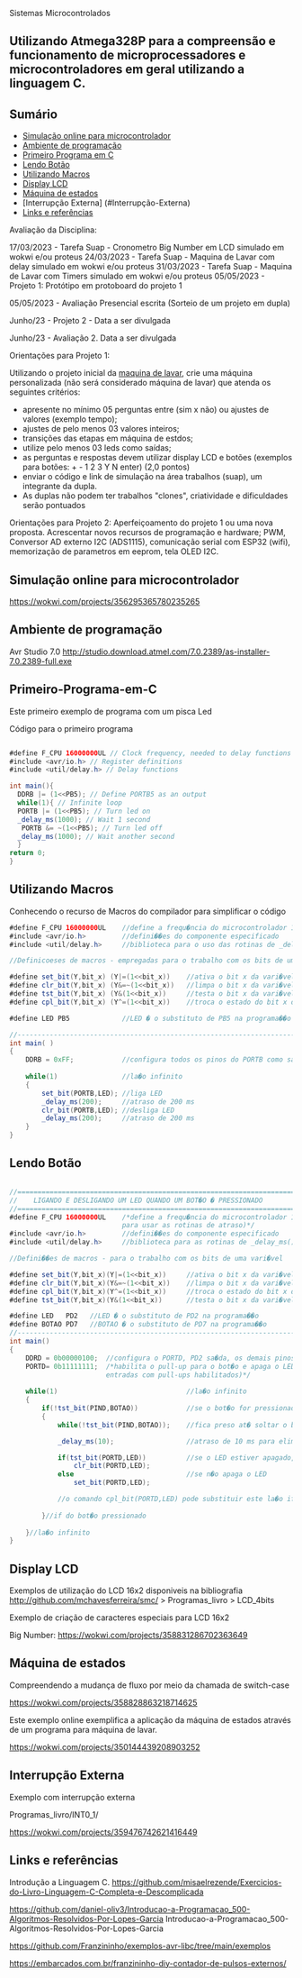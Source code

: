 Sistemas Microcontrolados

## Utilizando Atmega328P para a compreensão e funcionamento de microprocessadores e microcontroladores em geral utilizando a linguagem C.

## Sumário

- [Simulação online para microcontrolador](#Simulação-online-para-microcontrolador)
- [Ambiente de programação](#Ambiente-de-programação)
- [Primeiro Programa em C](#Primeiro-Programa-em-C)
- [Lendo Botão](#Lendo-Botão)
- [Utilizando Macros](#Utilizando-Macros)
- [Display LCD](#Display-LCD)
- [Máquina de estados](#Máquina-de-estados)
- [Interrupção Externa] (#Interrupção-Externa)
- [Links e referências](#Links-e-referências)

Avaliação da Disciplina:

17/03/2023   - Tarefa Suap - Cronometro Big Number em LCD simulado em wokwi e/ou proteus
24/03/2023   - Tarefa Suap - Maquina de Lavar com delay simulado em wokwi e/ou proteus
31/03/2023   - Tarefa Suap - Maquina de Lavar com Timers simulado em wokwi e/ou proteus
05/05/2023  - Projeto 1: Protótipo em protoboard do projeto 1

05/05/2023  - Avaliação Presencial escrita (Sorteio de um projeto em dupla)


Junho/23  - Projeto 2 - Data a ser divulgada

Junho/23  - Avaliação 2.  Data a ser divulgada

Orientações para Projeto 1:

Utilizando o projeto inicial da <a href=https://wokwi.com/projects/350144439208903252>maquina de lavar</a>, crie uma máquina personalizada (não será considerado máquina de lavar) que atenda os seguintes critérios:

- apresente no mínimo 05 perguntas entre (sim x não) ou ajustes de valores (exemplo tempo);
- ajustes de pelo menos 03 valores inteiros;
- transições das etapas em máquina de estdos;
- utilize pelo menos 03 leds como saídas;
- as perguntas e respostas devem utilizar display LCD e botões (exemplos para botões: + - 1 2 3 Y N enter) (2,0 pontos)
-  enviar o código e link de simulação na área trabalhos (suap), um integrante da dupla.
- As duplas não podem ter trabalhos "clones", criatividade e dificuldades serão pontuados


Orientações para Projeto 2:
Aperfeiçoamento do projeto 1 ou uma nova proposta. Acrescentar novos recursos de programação e hardware; PWM, Conversor AD externo I2C (ADS1115), comunicação serial com ESP32 (wifi), memorização de parametros em eeprom, tela OLED I2C.

## Simulação online para microcontrolador



https://wokwi.com/projects/356295365780235265

##  Ambiente de programação


Avr Studio 7.0
http://studio.download.atmel.com/7.0.2389/as-installer-7.0.2389-full.exe

## Primeiro-Programa-em-C

Este primeiro exemplo de programa com um pisca Led

Código para o primeiro programa
```java

#define F_CPU 16000000UL // Clock frequency, needed to delay functions
#include <avr/io.h> // Register definitions
#include <util/delay.h> // Delay functions

int main(){
  DDRB |= (1<<PB5); // Define PORTB5 as an output
  while(1){ // Infinite loop
  PORTB |= (1<<PB5); // Turn led on
  _delay_ms(1000); // Wait 1 second
   PORTB &= ~(1<<PB5); // Turn led off
  _delay_ms(1000); // Wait another second
  }
return 0;
}
```

## Utilizando Macros

Conhecendo o recurso de Macros do compilador para simplificar o código

```java
#define F_CPU 16000000UL	//define a frequ�ncia do microcontrolador 16MHz (necess�rio para usar as rotinas de atraso)
#include <avr/io.h> 	    //defini��es do componente especificado
#include <util/delay.h>		//biblioteca para o uso das rotinas de _delay_ms() e _delay_us()

//Definicoeses de macros - empregadas para o trabalho com os bits de uma vari�vel ou registrador

#define	set_bit(Y,bit_x) (Y|=(1<<bit_x))	//ativa o bit x da vari�vel Y (coloca em 1)
#define	clr_bit(Y,bit_x) (Y&=~(1<<bit_x))	//limpa o bit x da vari�vel Y (coloca em 0) 
#define tst_bit(Y,bit_x) (Y&(1<<bit_x))  	//testa o bit x da vari�vel Y (retorna 0 ou 1)
#define cpl_bit(Y,bit_x) (Y^=(1<<bit_x))	//troca o estado do bit x da vari�vel Y (complementa)

#define LED PB5				//LED � o substituto de PB5 na programa��o     	

//--------------------------------------------------------------------------------------
int main( )
{
    DDRB = 0xFF;			//configura todos os pinos do PORTB como sa�das
	
	while(1)				//la�o infinito
    {
        set_bit(PORTB,LED);	//liga LED
		_delay_ms(200);		//atraso de 200 ms
		clr_bit(PORTB,LED);	//desliga LED
		_delay_ms(200);		//atraso de 200 ms
    }
}

```


## Lendo Botão

```java

//=====================================================================================	//
//    LIGANDO E DESLIGANDO UM LED QUANDO UM BOT�O � PRESSIONADO							//
//===================================================================================== //
#define F_CPU 16000000UL	/*define a frequ�ncia do microcontrolador 16MHz (necess�rio
							para usar as rotinas de atraso)*/
#include <avr/io.h> 	    //defini��es do componente especificado
#include <util/delay.h>		//biblioteca para as rotinas de _delay_ms() e delay_us()

//Defini��es de macros - para o trabalho com os bits de uma vari�vel

#define set_bit(Y,bit_x)(Y|=(1<<bit_x))		//ativa o bit x da vari�vel Y (coloca em 1)
#define clr_bit(Y,bit_x)(Y&=~(1<<bit_x))	//limpa o bit x da vari�vel Y (coloca em 0) 
#define cpl_bit(Y,bit_x)(Y^=(1<<bit_x))		//troca o estado do bit x da vari�vel Y 
#define tst_bit(Y,bit_x)(Y&(1<<bit_x))  	//testa o bit x da vari�vel Y (retorna 0 ou 1)

#define LED   PD2   //LED � o substituto de PD2 na programa��o 
#define BOTAO PD7   //BOTAO � o substituto de PD7 na programa��o     	
//-------------------------------------------------------------------------------------
int main()
{
	DDRD = 0b00000100;	//configura o PORTD, PD2 sa�da, os demais pinos entradas
	PORTD= 0b11111111;	/*habilita o pull-up para o bot�o e apaga o LED (todas as 
						entradas com pull-ups habilitados)*/
	
	while(1)								//la�o infinito
	{
		if(!tst_bit(PIND,BOTAO))			//se o bot�o for pressionado executa o if
		{					
			while(!tst_bit(PIND,BOTAO));	//fica preso at� soltar o bot�o

			_delay_ms(10);					//atraso de 10 ms para eliminar o ru�do do bot�o

			if(tst_bit(PORTD,LED))			//se o LED estiver apagado, liga o LED
				clr_bit(PORTD,LED);			
			else							//se n�o apaga o LED
				set_bit(PORTD,LED);	

			//o comando cpl_bit(PORTD,LED) pode substituir este la�o if-else
		
		}//if do bot�o pressionado
	
	}//la�o infinito
}
```
## Display LCD

Exemplos de utilização do LCD 16x2 disponiveis na bibliografia
http://github.com/mchavesferreira/smc/ > Programas_livro > LCD_4bits

Exemplo de criação de caracteres especiais para LCD 16x2 

Big Number:  https://wokwi.com/projects/358831286702363649

## Máquina de estados 

Compreendendo a mudança de fluxo por meio da chamada de switch-case

https://wokwi.com/projects/358828863218714625

Este exemplo online exemplifica a aplicação da máquina de estados através de um programa para máquina de lavar.

https://wokwi.com/projects/350144439208903252



## Interrupção Externa

Exemplo com interrupção externa

Programas_livro/INT0_1/ 


https://wokwi.com/projects/359476742621416449


## Links e referências

Introdução a Linguagem C.
https://github.com/misaelrezende/Exercicios-do-Livro-Linguagem-C-Completa-e-Descomplicada

https://github.com/daniel-oliv3/Introducao-a-Programacao_500-Algoritmos-Resolvidos-Por-Lopes-Garcia
Introducao-a-Programacao_500-Algoritmos-Resolvidos-Por-Lopes-Garcia 


https://github.com/Franzininho/exemplos-avr-libc/tree/main/exemplos

https://embarcados.com.br/franzininho-diy-contador-de-pulsos-externos/

